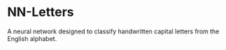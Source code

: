 # NN-Letters
A neural network designed to classify handwritten capital letters from the English alphabet. 
